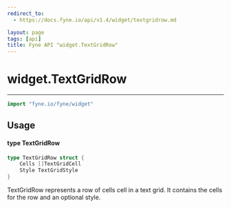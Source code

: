 ```yaml
---
redirect_to:
  - https://docs.fyne.io/api/v1.4/widget/textgridrow.md

layout: page
tags: [api]
title: Fyne API "widget.TextGridRow"
---
```



# widget.TextGridRow
---
```go
import "fyne.io/fyne/widget"
```

## Usage

#### type TextGridRow

```go
type TextGridRow struct {
	Cells []TextGridCell
	Style TextGridStyle
}
```

TextGridRow represents a row of cells cell in a text grid. It contains the cells for the row and an optional style.
